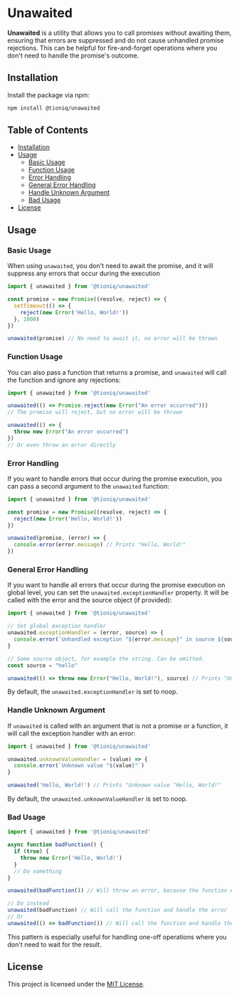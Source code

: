 # Unawaited

**Unawaited** is a utility that allows you to call promises without awaiting them, ensuring that errors are suppressed
and do not cause unhandled promise rejections. This can be helpful for fire-and-forget operations where you don't need
to handle the promise's outcome.

## Installation

Install the package via npm:

```sh
npm install @tioniq/unawaited
```

## Table of Contents

- [Installation](#installation)
- [Usage](#usage)
    - [Basic Usage](#basic-usage)
    - [Function Usage](#function-usage)
    - [Error Handling](#error-handling)
    - [General Error Handling](#general-error-handling)
    - [Handle Unknown Argument](#handle-unknown-argument)
    - [Bad Usage](#bad-usage)
- [License](#license)

## Usage

### Basic Usage

When using `unawaited`, you don't need to await the promise, and it will suppress any errors that occur during the
execution

```typescript
import { unawaited } from '@tioniq/unawaited'

const promise = new Promise((resolve, reject) => {
  setTimeout(() => {
    reject(new Error('Hello, World!'))
  }, 1000)
})

unawaited(promise) // No need to await it, no error will be thrown
```

### Function Usage

You can also pass a function that returns a promise, and `unawaited` will call the function and ignore any rejections:

```typescript
import { unawaited } from '@tioniq/unawaited'

unawaited(() => Promise.reject(new Error("An error occurred")))
// The promise will reject, but no error will be thrown

unawaited(() => {
  throw new Error("An error occurred")
})
// Or even throw an error directly
```

### Error Handling

If you want to handle errors that occur during the promise execution, you can pass a second argument to the `unawaited`
function:

```typescript
import { unawaited } from '@tioniq/unawaited'

const promise = new Promise((resolve, reject) => {
  reject(new Error('Hello, World!'))
})

unawaited(promise, (error) => {
  console.error(error.message) // Prints "Hello, World!"
})
```

### General Error Handling

If you want to handle all errors that occur during the promise execution on global level, you can set the
`unawaited.exceptionHandler` property. It will be called with the error and the source object (if provided):

```typescript
import { unawaited } from '@tioniq/unawaited'

// Set global exception handler
unawaited.exceptionHandler = (error, source) => {
  console.error(`Unhandled exception "${error.message}" in source ${source}`)
}

// Some source object, for example the string. Can be omitted.
const source = "hello"

unawaited(() => throw new Error("Hello, World!"), source) // Prints "Unhandled exception "Hello, World!" in source hello"
```

By default, the `unawaited.exceptionHandler` is set to noop.

### Handle Unknown Argument

If `unawaited` is called with an argument that is not a promise or a function, it will call the exception handler with
an error:

```typescript
import { unawaited } from '@tioniq/unawaited'

unawaited.unknownValueHandler = (value) => {
  console.error(`Unknown value "${value}"`)
}

unawaited('Hello, World!') // Prints "Unknown value "Hello, World!"
```

By default, the `unawaited.unknownValueHandler` is set to noop.

### Bad Usage

```typescript
import { unawaited } from '@tioniq/unawaited'

async function badFunction() {
  if (true) {
    throw new Error('Hello, World!')
  }
  // Do something
}

unawaited(badFunction()) // Will throw an error, because the function execution is not wrapped in a try-catch block

// Do instead
unawaited(badFunction) // Will call the function and handle the error
// Or
unawaited(() => badFunction()) // Will call the function and handle the error
```

This pattern is especially useful for handling one-off operations where you don't need to wait for the result.

## License

This project is licensed under the [MIT License](LICENSE).
